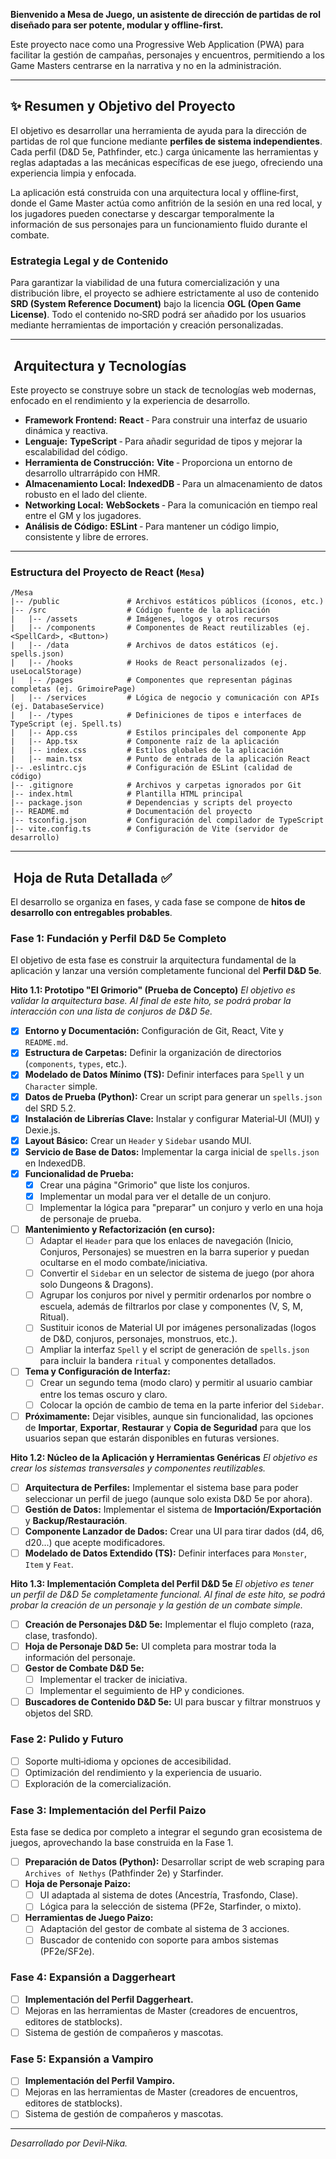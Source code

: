 **Bienvenido a Mesa de Juego, un asistente de dirección de partidas de rol diseñado para ser potente, modular y offline‑first.**

Este proyecto nace como una Progressive Web Application (PWA) para facilitar la gestión de campañas, personajes y encuentros, permitiendo a los Game Masters centrarse en la narrativa y no en la administración.

---

## ✨ Resumen y Objetivo del Proyecto

El objetivo es desarrollar una herramienta de ayuda para la dirección de partidas de rol que funcione mediante **perfiles de sistema independientes**. Cada perfil (D&D 5e, Pathfinder, etc.) carga únicamente las herramientas y reglas adaptadas a las mecánicas específicas de ese juego, ofreciendo una experiencia limpia y enfocada.

La aplicación está construida con una arquitectura local y offline‑first, donde el Game Master actúa como anfitrión de la sesión en una red local, y los jugadores pueden conectarse y descargar temporalmente la información de sus personajes para un funcionamiento fluido durante el combate.

### Estrategia Legal y de Contenido

Para garantizar la viabilidad de una futura comercialización y una distribución libre, el proyecto se adhiere estrictamente al uso de contenido **SRD (System Reference Document)** bajo la licencia **OGL (Open Game License)**. Todo el contenido no‑SRD podrá ser añadido por los usuarios mediante herramientas de importación y creación personalizadas.

---

## ️ Arquitectura y Tecnologías

Este proyecto se construye sobre un stack de tecnologías web modernas, enfocado en el rendimiento y la experiencia de desarrollo.

*   **Framework Frontend:** **React** ‑ Para construir una interfaz de usuario dinámica y reactiva.
*   **Lenguaje:** **TypeScript** ‑ Para añadir seguridad de tipos y mejorar la escalabilidad del código.
*   **Herramienta de Construcción:** **Vite** ‑ Proporciona un entorno de desarrollo ultrarrápido con HMR.
*   **Almacenamiento Local:** **IndexedDB** ‑ Para un almacenamiento de datos robusto en el lado del cliente.
*   **Networking Local:** **WebSockets** ‑ Para la comunicación en tiempo real entre el GM y los jugadores.
*   **Análisis de Código:** **ESLint** ‑ Para mantener un código limpio, consistente y libre de errores.

---
### Estructura del Proyecto de React (`Mesa`)

```
/Mesa
|-- /public               # Archivos estáticos públicos (íconos, etc.)
|-- /src                  # Código fuente de la aplicación
|   |-- /assets           # Imágenes, logos y otros recursos
|   |-- /components       # Componentes de React reutilizables (ej. <SpellCard>, <Button>)
|   |-- /data             # Archivos de datos estáticos (ej. spells.json)
|   |-- /hooks            # Hooks de React personalizados (ej. useLocalStorage)
|   |-- /pages            # Componentes que representan páginas completas (ej. GrimoirePage)
|   |-- /services         # Lógica de negocio y comunicación con APIs (ej. DatabaseService)
|   |-- /types            # Definiciones de tipos e interfaces de TypeScript (ej. Spell.ts)
|   |-- App.css           # Estilos principales del componente App
|   |-- App.tsx           # Componente raíz de la aplicación
|   |-- index.css         # Estilos globales de la aplicación
|   |-- main.tsx          # Punto de entrada de la aplicación React
|-- .eslintrc.cjs         # Configuración de ESLint (calidad de código)
|-- .gitignore            # Archivos y carpetas ignorados por Git
|-- index.html            # Plantilla HTML principal
|-- package.json          # Dependencias y scripts del proyecto
|-- README.md             # Documentación del proyecto
|-- tsconfig.json         # Configuración del compilador de TypeScript
|-- vite.config.ts        # Configuración de Vite (servidor de desarrollo)
```

---

## ️ Hoja de Ruta Detallada ✅

El desarrollo se organiza en fases, y cada fase se compone de **hitos de desarrollo con entregables probables**.

###  Fase 1: Fundación y Perfil D&D 5e Completo

El objetivo de esta fase es construir la arquitectura fundamental de la aplicación y lanzar una versión completamente funcional del **Perfil D&D 5e**.

**Hito 1.1: Prototipo "El Grimorio" (Prueba de Concepto)**
*El objetivo es validar la arquitectura base. Al final de este hito, se podrá probar la interacción con una lista de conjuros de D&D 5e.*
- [x] **Entorno y Documentación:** Configuración de Git, React, Vite y `README.md`.
- [x] **Estructura de Carpetas:** Definir la organización de directorios (`components`, `types`, etc.).
- [x] **Modelado de Datos Mínimo (TS):** Definir interfaces para `Spell` y un `Character` simple.
- [x] **Datos de Prueba (Python):** Crear un script para generar un `spells.json` del SRD 5.2.
- [x] **Instalación de Librerías Clave:** Instalar y configurar Material‑UI (MUI) y Dexie.js.
- [x] **Layout Básico:** Crear un `Header` y `Sidebar` usando MUI.
- [x] **Servicio de Base de Datos:** Implementar la carga inicial de `spells.json` en IndexedDB.
- [x] **Funcionalidad de Prueba:**
    - [x] Crear una página "Grimorio" que liste los conjuros.
    - [x] Implementar un modal para ver el detalle de un conjuro.
    - [ ] Implementar la lógica para "preparar" un conjuro y verlo en una hoja de personaje de prueba.

- [ ] **Mantenimiento y Refactorización (en curso):**
    - [ ] Adaptar el `Header` para que los enlaces de navegación (Inicio, Conjuros, Personajes) se muestren en la barra superior y puedan ocultarse en el modo combate/iniciativa.
    - [ ] Convertir el `Sidebar` en un selector de sistema de juego (por ahora solo Dungeons & Dragons).
    - [ ] Agrupar los conjuros por nivel y permitir ordenarlos por nombre o escuela, además de filtrarlos por clase y componentes (V, S, M, Ritual).
    - [ ] Sustituir iconos de Material UI por imágenes personalizadas (logos de D&D, conjuros, personajes, monstruos, etc.).
    - [ ] Ampliar la interfaz `Spell` y el script de generación de `spells.json` para incluir la bandera `ritual` y componentes detallados.

- [ ] **Tema y Configuración de Interfaz:**
    - [ ] Crear un segundo tema (modo claro) y permitir al usuario cambiar entre los temas oscuro y claro.
    - [ ] Colocar la opción de cambio de tema en la parte inferior del `Sidebar`.

- [ ] **Próximamente:** Dejar visibles, aunque sin funcionalidad, las opciones de **Importar**, **Exportar**, **Restaurar** y **Copia de Seguridad** para que los usuarios sepan que estarán disponibles en futuras versiones.

**Hito 1.2: Núcleo de la Aplicación y Herramientas Genéricas**
*El objetivo es crear los sistemas transversales y componentes reutilizables.*
- [ ] **Arquitectura de Perfiles:** Implementar el sistema base para poder seleccionar un perfil de juego (aunque solo exista D&D 5e por ahora).
- [ ] **Gestión de Datos:** Implementar el sistema de **Importación/Exportación** y **Backup/Restauración**.
- [ ] **Componente Lanzador de Dados:** Crear una UI para tirar dados (d4, d6, d20...) que acepte modificadores.
- [ ] **Modelado de Datos Extendido (TS):** Definir interfaces para `Monster`, `Item` y `Feat`.

**Hito 1.3: Implementación Completa del Perfil D&D 5e**
*El objetivo es tener un perfil de D&D 5e completamente funcional. Al final de este hito, se podrá probar la creación de un personaje y la gestión de un combate simple.*
- [ ] **Creación de Personajes D&D 5e:** Implementar el flujo completo (raza, clase, trasfondo).
- [ ] **Hoja de Personaje D&D 5e:** UI completa para mostrar toda la información del personaje.
- [ ] **Gestor de Combate D&D 5e:**
    - [ ] Implementar el tracker de iniciativa.
    - [ ] Implementar el seguimiento de HP y condiciones.
- [ ] **Buscadores de Contenido D&D 5e:** UI para buscar y filtrar monstruos y objetos del SRD.

###  Fase 2: Pulido y Futuro

- [ ] Soporte multi‑idioma y opciones de accesibilidad.
- [ ] Optimización del rendimiento y la experiencia de usuario.
- [ ] Exploración de la comercialización.

###  Fase 3: Implementación del Perfil Paizo

Esta fase se dedica por completo a integrar el segundo gran ecosistema de juegos, aprovechando la base construida en la Fase 1.

- [ ] **Preparación de Datos (Python):** Desarrollar script de web scraping para `Archives of Nethys` (Pathfinder 2e) y Starfinder.
- [ ] **Hoja de Personaje Paizo:**
    - [ ] UI adaptada al sistema de dotes (Ancestría, Trasfondo, Clase).
    - [ ] Lógica para la selección de sistema (PF2e, Starfinder, o mixto).
- [ ] **Herramientas de Juego Paizo:**
    - [ ] Adaptación del gestor de combate al sistema de 3 acciones.
    - [ ] Buscador de contenido con soporte para ambos sistemas (PF2e/SF2e).

###  Fase 4: Expansión a Daggerheart

- [ ] **Implementación del Perfil Daggerheart.**
- [ ] Mejoras en las herramientas de Master (creadores de encuentros, editores de statblocks).
- [ ] Sistema de gestión de compañeros y mascotas.

###  Fase 5: Expansión a Vampiro

- [ ] **Implementación del Perfil Vampiro.**
- [ ] Mejoras en las herramientas de Master (creadores de encuentros, editores de statblocks).
- [ ] Sistema de gestión de compañeros y mascotas.

---

*Desarrollado por Devil‑Nika.*
